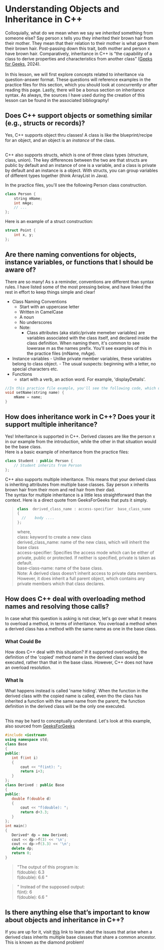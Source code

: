 # Understanding Objects and Inheritance in C++

Colloquially, what do we mean when we say we *inherited* something from someone else? Say person x tells you they inherited their brown hair from their mother. They mean that their relation to their mother is what gave them their brown hair. Post-passing down this trait, both mother and person x have brown hair. Comparatively, inheritance in C++ is “the capability of a class to derive properties and characteristics from another class” ([Geeks for Geeks](https://www.geeksforgeeks.org/inheritance-in-c/), 2024).
<br> <br>
In this lesson, we will first explore concepts related to inheritance via question-answer format. These questions will reference examples in the practice files for this section, which you should look at concurrently or after reading this page. Lastly, there will be a bonus section on inheritance syntax. As always, the sources I have used during the creation of this lesson can be found in the associated bibliography!

## Does C++ support objects or something similar (e.g., structs or records)?
Yes, C++ supports object thru classes! A class is like the blueprint/recipe for an object, and an object is an *instance* of the class. <br> <br>

C++ also supports structs, which is one of three class types (structure, class, union). The key differences between the two are that structs are public by default and an instance of one is a variable, and a class is private by default and an instance is a object. With structs, you can group variables of different types together (think ArrayList in Java). 

In the practice files, you'll see the following Person class construction.

```cpp
class Person {
    string mName;
    int mAge;
    // ...
};
```
Here is an example of a struct construction:

```cpp
struct Point {
    int x, y;
};
```

## Are there naming conventions for objects, instance variables, or functions that I should be aware of?
There are so many! As s a reminder, conventions are different than syntax rules. I have listed some of the most pressing below, and have linked the rest in effort to keep things simple and clear!

- Class Naming Conventions
    - Start with an uppercase letter
    - Written in CamelCase
    - A noun
    - No underscores
    - Note:
      - Class attributes (aka static/private memeber variables) are variables associated with the class itself, and declared inside the class definition. When naming them, it's common to see lowerase m as the names prefix. You'll see examples of this in the practice files (mName, mAge).
- Instance variables
      -   Unlike private member variables, these variables belong to class object.
      - The usual suspects: beginning with a letter, no special characters etc.   
- Functions
    - start with a verb, an action word. For example, 'displayDetails'.
```cpp
//In this practice file example, you'll see the following code, which displays a class attribute and a function call.
void setName(string name) { 
    mName = name;
}
```

## How does inheritance work in C++? Does your it support multiple inheritance?
Yes! Inheritance is supported in C++. Derived classes are like the person x in our example from the introduction, while the other in that situation would be the base class. <br>
Here is a basic example of inheritance from the practice files:
```cpp
class Student : public Person {
    // Student inherits from Person
};
```
C++ also supports multiple inheritance. This means that your derived class is inheriting attributes from multiple base classes. Say person x inherits brown hair from their mom and red hair from their dad. <br>
The syntax for multiple inheritance is a little less straightforward than the context. Here is a direct quote from GeeksForGeeks that puts it simply.
>
>  ```cpp
> class  derived_class_name : access-specifier  base_class_name
>  {
>    //    body ....
>  };
>  ```
>where, <br>
>class: keyword to create a new class <br>
>derived_class_name: name of the new class, which will inherit the base class <br>
>access-specifier: Specifies the access mode which can be either of private, public or protected. If neither is specified, private is taken as default. <br>
>base-class-name: name of the base class. <br>
>Note: A derived class doesn’t inherit access to private data members. However, it does inherit a full parent object, which contains any private members which that class declares. <br>

## How does C++ deal with overloading method names and resolving those calls?
In case what this question is asking is not clear, let's go over what it means to overload a method, in terms of inheritance. You overload a method when a derived class has a method with the same name as one in the base class. <br>
### What Could Be
How does C++ deal with this situation? If it supported overloading, the definition of the 'copied' method name in the derived class would be executed, rather than that in the base class. However, C++ does not have an overload resolution.
### What Is
What happens instead is called 'name hiding'. When the function in the derived class with the copied name is called, even tho the class has inherited a function with the same name from the parent, the function definition in the derived class will be the only one executed. <br> <br>

This may be hard to conceptually understand. Let's look at this example, also sourced from [GeeksForGeeks](https://www.GeeksForGeeks.org/does-overloading-work-with-inheritance/) 

 ```cpp
#include <iostream>
using namespace std;
class Base
{
public:
    int f(int i)
    {
        cout << "f(int): ";
        return i+3;
    }
};
class Derived : public Base
{
public:
    double f(double d)
    {
        cout << "f(double): ";
        return d+3.3;
    }
};
int main()
{
    Derived* dp = new Derived;
    cout << dp->f(3) << '\n';
    cout << dp->f(3.3) << '\n';
    delete dp;
    return 0;
}
```
> "The output of this program is: <br>
> f(double): 6.3 <br>
> f(double): 6.6 "

> " Instead of the supposed output: <br>
> f(int): 6 <br>
> f(double): 6.6 "

## Is there anything else that’s important to know about objects and inheritance in C++?
If you are up for it, visit [this](https://www.GeeksForGeeks.org/diamond-problem-in-cpp/) link to learn abut the issues that arise when a derived class inherits multiple base classes that share a common ancestor. This is known as the diamond problem!









